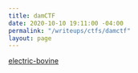 ```yaml
---
title: damCTF
date: 2020-10-10 19:11:00 -04:00
permalink: "/writeups/ctfs/damctf"
layout: page
---
```


[electric-bovine](/writeups/ctfs/damctf/electric-bovine)